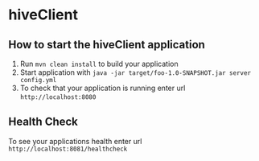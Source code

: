 # hiveClient

How to start the hiveClient application
---

1. Run `mvn clean install` to build your application
1. Start application with `java -jar target/foo-1.0-SNAPSHOT.jar server config.yml`
1. To check that your application is running enter url `http://localhost:8080`

Health Check
---

To see your applications health enter url `http://localhost:8081/healthcheck`

